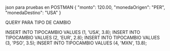 json para pruebas en POSTMAN
{
  "monto": 120.00,
  "monedaOrigen": "PER",
  "monedaDestino": "USA"
}

QUERY PARA TIPO DE CAMBIO

INSERT INTO TIPOCAMBIO VALUES (1, 'USA', 3.8); 
INSERT INTO TIPOCAMBIO VALUES (2, 'EUR', 2.8); 
INSERT INTO TIPOCAMBIO VALUES (3, 'PSO', 3.5); 
INSERT INTO TIPOCAMBIO VALUES (4, 'MXN', 13.8); 
